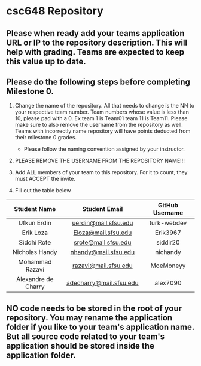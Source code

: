 # csc648 Repository

## Please when ready add your teams application URL or IP to the repository description. This will help with grading. Teams are expected to keep this value up to date.

## Please do the following steps before completing Milestone 0.
1. Change the name of the repository. All that needs to change is the NN to your respective team number. Team numbers whose value is less than 10, please pad with a 0. Ex team 1 is Team01 team 11 is Team11. Please make sure to also remove the username from the repository as well. Teams with incorrectly name repository will have points deducted from their milestone 0 grades.
      - Please follow the naming convention assigned by your instructor.

1. PLEASE REMOVE THE USERNAME FROM THE REPOSITORY NAME!!!

2. Add ALL members of your team to this repository. For it to count, they must ACCEPT the invite.

3. Fill out the table below


| Student Name        | Student Email           | GitHub Username |
|    :---:            |     :---:               |     :---:       |
| Ufkun Erdin         | uerdin@mail.sfsu.edu    |     turk-webdev |
| Erik Loza           | Eloza@mail.sfsu.edu     |     Erik3967    |
| Siddhi Rote         | srote@mail.sfsu.edu     |     siddir20    |
| Nicholas Handy      | nhandy@mail.sfsu.edu    |     nichandy    |
| Mohammad Razavi     | razavi@mail.sfsu.edu    |     MoeMoneyy   |
| Alexandre de Charry | adecharry@mail.sfsu.edu |     alex7090    |

## NO code needs to be stored in the root of your repository. You may rename the application folder if you like to your team's application name. But all source code related to your team's application should be stored inside the application folder.
